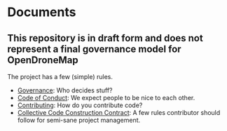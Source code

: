 # Documents

## This repository is in draft form and does not represent a final governance model for OpenDroneMap

The project has a few (simple) rules.

* [Governance](https://github.com/OpenDroneMap/documents/blob/master/GOVERNANCE.md): Who decides stuff?
* [Code of Conduct](https://github.com/OpenDroneMap/documents/blob/master/CONDUCT.md): We expect people to be nice to each other.
* [Contributing](https://github.com/OpenDroneMap/documents/blob/master/CONTRIBUTING.md): How do you contribute code?
* [Collective Code Construction Contract](https://github.com/OpenDroneMap/documents/blob/master/C4.md): A few rules contributor should follow for semi-sane project management.
